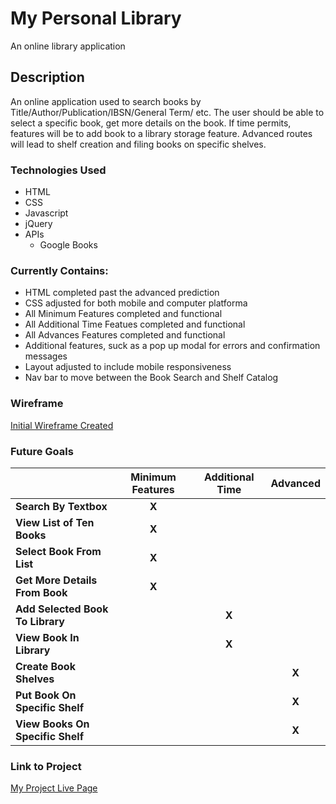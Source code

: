 # My Personal Library
An online library application
## Description

An online application used to search books by Title/Author/Publication/IBSN/General Term/ etc. The user should be able to select a specific book, get more details on the book. If time permits, features will be to add book to a library storage feature. Advanced routes will lead to shelf creation and filing books on specific shelves. 


### Technologies Used
* HTML
* CSS
* Javascript
* jQuery
* APIs
  - Google Books


### Currently Contains:
* HTML completed past the advanced prediction
* CSS adjusted for both mobile and computer platforma
* All Minimum Features completed and functional
* All Additional Time Featues completed and functional
* All Advances Features completed and functional
* Additional features, suck as a pop up modal for errors and confirmation messages
* Layout adjusted to include mobile responsiveness 
* Nav bar to move between the Book Search and Shelf Catalog

### Wireframe
[Initial Wireframe Created](https://docs.google.com/document/d/1WYAIz0Zu2aB43ZTSuNoMmAYhRf72F91zBaTGuoSramA/edit?usp=sharing)
### Future Goals

|  |    Minimum Features    | Additional Time| Advanced 
|-----| :-----------: | :-------: | :----:
| **Search By Textbox** |   **X**   |
| **View List of Ten Books** | **X** |
| **Select Book From List** | **X** |
| **Get More Details From Book** | **X**
| **Add Selected Book To Library** | | **X**
| **View Book In Library** | | **X**
| **Create Book Shelves** | | | **X**
| **Put Book On Specific Shelf** | | | **X**
| **View Books On Specific Shelf** | | | **X**


### Link to Project
[My Project Live Page](https://lanbow93.github.io/My_Personal_Library/projectFolder/)
